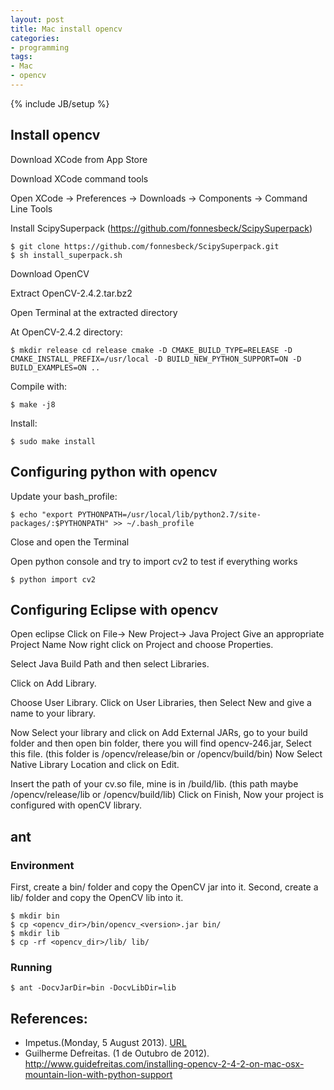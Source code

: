 ```yaml
---
layout: post
title: Mac install opencv
categories:
- programming
tags:
- Mac
- opencv
---
```

{% include JB/setup %}

## Install opencv
Download XCode from App Store

Download XCode command tools

Open XCode -> Preferences -> Downloads -> Components -> Command Line Tools

Install ScipySuperpack (https://github.com/fonnesbeck/ScipySuperpack)

    $ git clone https://github.com/fonnesbeck/ScipySuperpack.git
    $ sh install_superpack.sh

Download OpenCV

Extract OpenCV-2.4.2.tar.bz2

Open Terminal at the extracted directory

At OpenCV-2.4.2 directory:

    $ mkdir release cd release cmake -D CMAKE_BUILD_TYPE=RELEASE -D CMAKE_INSTALL_PREFIX=/usr/local -D BUILD_NEW_PYTHON_SUPPORT=ON -D BUILD_EXAMPLES=ON ..

Compile with:

    $ make -j8

Install:

    $ sudo make install

## Configuring python with opencv

Update your bash_profile:

    $ echo "export PYTHONPATH=/usr/local/lib/python2.7/site-packages/:$PYTHONPATH" >> ~/.bash_profile

Close and open the Terminal

Open python console and try to import cv2 to test if everything works

    $ python import cv2

## Configuring Eclipse with opencv
Open eclipse
Click on File-> New Project-> Java Project
Give an appropriate Project Name
Now right click on Project and choose Properties.

Select Java Build Path and then select Libraries.

Click on Add Library.

Choose User Library.
Click on User Libraries, then Select New and give a name to your library.

Now Select your library and click on Add External JARs, go to your build folder and then open bin folder, there you will find opencv-246.jar, Select this file.
(this folder is /opencv/release/bin or /opencv/build/bin)
Now Select Native Library Location and click on Edit.

Insert the path of your cv.so file, mine is in /build/lib.
(this path maybe /opencv/release/lib or /opencv/build/lib)
Click on Finish, Now your project is configured with openCV library.

## ant

### Environment

First, create a bin/ folder and copy the OpenCV jar into it. Second, create a lib/ folder and copy the OpenCV lib into it.

    $ mkdir bin
    $ cp <opencv_dir>/bin/opencv_<version>.jar bin/
    $ mkdir lib
    $ cp -rf <opencv_dir>/lib/ lib/

### Running

    $ ant -DocvJarDir=bin -DocvLibDir=lib

## References:

+ Impetus.(Monday, 5 August 2013). [URL](http://sumitkumariit.blogspot.hk/2013/08/how-to-install-opencv-for-java-on-mac.html)
+ Guilherme Defreitas. (1 de Outubro de 2012). <http://www.guidefreitas.com/installing-opencv-2-4-2-on-mac-osx-mountain-lion-with-python-support>
